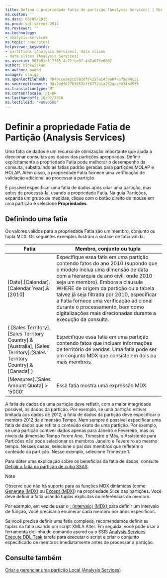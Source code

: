 ```yaml
---
title: Defina a propriedade fatia de partição (Analysis Services) | Microsoft Docs
ms.custom: ''
ms.date: 08/05/2015
ms.prod: sql-server-2014
ms.reviewer: ''
ms.technology:
- analysis-services
ms.topic: conceptual
helpviewer_keywords:
- partitions [Analysis Services], data slices
- data slices [Analysis Services]
ms.assetid: 507b91e5-7f85-4c22-be97-4d7a676e6667
author: minewiskan
ms.author: owend
manager: craigg
ms.openlocfilehash: 7049cce942cb593df74255a1459e07a6fa894c51
ms.sourcegitcommit: 3da2edf82763852cff6772a1a282ace3034b4936
ms.translationtype: MT
ms.contentlocale: pt-BR
ms.lasthandoff: 10/02/2018
ms.locfileid: "48090506"
---
```

# <a name="set-the-partition-slice-property-analysis-services"></a>Definir a propriedade Fatia de Partição (Analysis Services)
  Uma fatia de dados é um recurso de otimização importante que ajuda a direcionar consultas aos dados das partições apropriadas. Definir explicitamente a propriedade Fatia pode melhorar o desempenho da consulta, substituindo as fatias padrão geradas para partições MOLAP e HOLAP. Além disso, a propriedade Fatia fornece uma verificação de validação adicional ao processar a partição.  
  
 É possível especificar uma fatia de dados após criar uma partição, mas antes de processá-la, usando a propriedade Fatia. Na guia Partições, expanda um grupo de medidas, clique com o botão direito do mouse em uma partição e selecione **Propriedades**.  
  
## <a name="defining-a-slice"></a>Definindo uma fatia  
 Os valores válidos para a propriedade Fatia são um membro, conjunto ou tupla MDX. Os seguintes exemplos ilustram a sintaxe de fatia válida:  
  
|Fatia|Membro, conjunto ou tupla|  
|-----------|--------------------------|  
|[Date].[Calendar].[Calendar Year].&[2010]|Especifique essa fatia em uma partição contendo fatos do ano 2010 (supondo que o modelo inclua uma dimensão de data com a hierarquia de ano civil, onde 2010 seja um membro). Embora a cláusula WHERE de origem da partição ou a tabela talvez já seja filtrada por 2010, especificar a Fatia fornece uma verificação adicional durante o processamento, bem como digitalizações mais direcionadas durante a execução da consulta.|  
|{ [Sales Territory].[Sales Territory Country].&[Australia], [Sales Territory].[Sales Territory Country].&[Canada] }|Especifique essa fatia em uma partição contendo fatos que incluam informações de território de vendas. Uma fatia pode ser um conjunto MDX que consiste em dois ou mais membros.|  
|[Measures].[Sales Amount Quota] > '5000'|Essa fatia mostra uma expressão MDX.|  
  
 A fatia de dados de uma partição deve refletir, com a maior integridade possível, os dados da partição. Por exemplo, se uma partição estiver limitada aos dados de 2012, a fatia de dados da partição deve especificar o membro 2012 da dimensão Tempo. Nem sempre é possível especificar uma fatia de dados que reflita o conteúdo exato de uma partição. Por exemplo, se uma partição contiver dados apenas para Janeiro e Fevereiro, mas os níveis da dimensão Tempo forem Ano, Trimestre e Mês, o Assistente para Partições não pode selecionar os membros Janeiro e Fevereiro ao mesmo tempo. Nesses casos, selecione o pai dos membros que refletem o conteúdo da partição. Nesse exemplo, selecione Trimestre 1.  
  
 Para obter uma explicação sobre os benefícios da fatia de dados, consulte [Definir a fatia na partição de cubo SSAS](http://go.microsoft.com/fwlink/?LinkId=317783).  
  
> [!NOTE]  
>  Observe que não há suporte para as funções MDX dinâmicas (como [Generate &#40;MDX&#41;](/sql/mdx/generate-mdx) ou [Except &#40;MDX&#41;](/sql/mdx/except-mdx-function)) na propriedade Slice das partições. Você deve definir a fatia usando tuplas explícitas ou referências de membro.  
>   
>  Por exemplo, em vez de usar o [: &#40;intervalo&#41; &#40;MDX&#41; ](/sql/mdx/range-mdx) para definir um intervalo de função, você precisaria enumerar cada membro por anos específicos.  
>   
>  Se você precisa definir uma fatia complexa, recomendamos definir as tuplas na fatia usando um script XMLA Alter. Em seguida, você pode usar a ferramenta de linha de comando ascmd ou o SSIS [Analysis Services Execute DDL Task](../../integration-services/control-flow/analysis-services-execute-ddl-task.md) tarefa para executar o script e criar o conjunto especificado de membros imediatamente antes de processar a partição.  
  
## <a name="see-also"></a>Consulte também  
 [Criar e gerenciar uma partição Local &#40;Analysis Services&#41;](create-and-manage-a-local-partition-analysis-services.md)  
  
  
